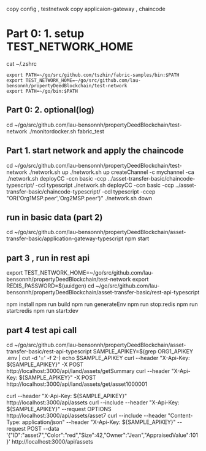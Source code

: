 copy config , testnetwok
copy applicaion-gateway , chaincode

# Part 0: 1. setup TEST_NETWORK_HOME

cat ~/.zshrc

```
export PATH=~/go/src/github.com/tszhin/fabric-samples/bin:$PATH
export TEST_NETWORK_HOME=~/go/src/github.com/lau-bensonnh/propertyDeedBlockchain/test-network
export PATH=~/go/bin:$PATH
```

## Part 0: 2. optional(log)

cd ~/go/src/github.com/lau-bensonnh/propertyDeedBlockchain/test-network
./monitordocker.sh fabric_test

## Part 1. start network and apply the chaincode

<!-- ccn = CC_NAME  , ccep = CC_END_POLICY , CCCG = CC_COLL_CONFIG  -->

cd ~/go/src/github.com/lau-bensonnh/propertyDeedBlockchain/test-network
./network.sh up
./network.sh up createChannel -c mychannel -ca
./network.sh deployCC -ccn basic -ccp ../asset-transfer-basic/chaincode-typescript/ -ccl typescript
./network.sh deployCC -ccn basic -ccp ../asset-transfer-basic/chaincode-typescript/ -ccl typescript -ccep "OR('Org1MSP.peer','Org2MSP.peer')"
./network.sh down

## run in basic data (part 2)

cd ~/go/src/github.com/lau-bensonnh/propertyDeedBlockchain/asset-transfer-basic/application-gateway-typescript
npm start

## part 3 , run in rest api

export TEST_NETWORK_HOME=~/go/src/github.com/lau-bensonnh/propertyDeedBlockchain/test-network
export REDIS_PASSWORD=$(uuidgen)
cd ~/go/src/github.com/lau-bensonnh/propertyDeedBlockchain/asset-transfer-basic/rest-api-typescript

<!-- install -->

npm install
npm run build
npm run generateEnv
npm run stop:redis
npm run start:redis
npm run start:dev

## part 4 test api call

cd ~/go/src/github.com/lau-bensonnh/propertyDeedBlockchain/asset-transfer-basic/rest-api-typescript
SAMPLE_APIKEY=$(grep ORG1_APIKEY .env | cut -d '=' -f 2-)
echo $SAMPLE_APIKEY
curl --header "X-Api-Key: ${SAMPLE_APIKEY}" -X POST http://localhost:3000/api/land/assets/getSummary
curl --header "X-Api-Key: ${SAMPLE_APIKEY}" -X POST http://localhost:3000/api/land/assets/get/asset1000001

curl --header "X-Api-Key: ${SAMPLE_APIKEY}" http://localhost:3000/api/assets
curl --include --header "X-Api-Key: ${SAMPLE_APIKEY}" --request OPTIONS http://localhost:3000/api/assets/asset7
curl --include --header "Content-Type: application/json" --header "X-Api-Key: ${SAMPLE_APIKEY}" --request POST --data '{"ID":"asset7","Color":"red","Size":42,"Owner":"Jean","AppraisedValue":101}' http://localhost:3000/api/assets

```

```
